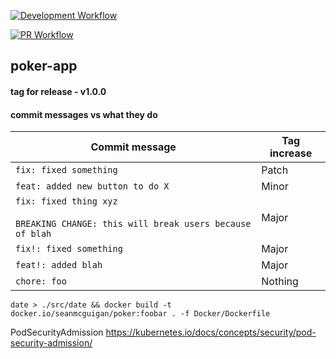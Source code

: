 
[![Development Workflow](https://github.com/seanmcguigan/poker-app/workflows/dev%20deploy%20dockerimage/badge.svg)](https://github.com/seanmcguigan/poker-app/actions?query=workflow%3A"dev%20deploy%20dockerimage")

[![PR Workflow](https://github.com/seanmcguigan/poker-app/workflows/pull%20request%20validation/badge.svg)](https://github.com/seanmcguigan/poker-app/actions?query=workflow%3A"pull%20request%20validation")

## poker-app

#### tag for release - v1.0.0

#### commit messages vs what they do

| Commit message                                                                         | Tag increase |
| -------------------------------------------------------------------------------------- | ------------ |
| `fix: fixed something`                                                                 | Patch        |
| `feat: added new button to do X`                                                       | Minor        |
| `fix: fixed thing xyz`<br><br>`BREAKING CHANGE: this will break users because of blah` | Major        |
| `fix!: fixed something`                                                                | Major        |
| `feat!: added blah`                                                                    | Major        |
| `chore: foo`                                                                           | Nothing      |

```date > ./src/date && docker build -t docker.io/seanmcguigan/poker:foobar . -f Docker/Dockerfile```

PodSecurityAdmission
https://kubernetes.io/docs/concepts/security/pod-security-admission/
